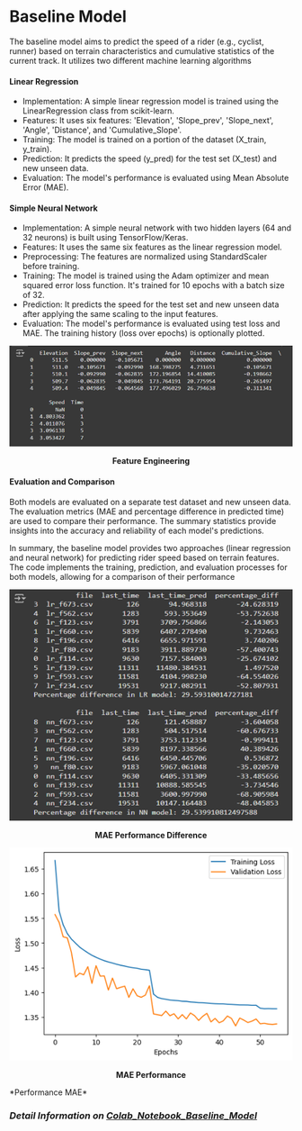 # Baseline Model

The baseline model aims to predict the speed of a rider (e.g., cyclist, runner) based on terrain characteristics and cumulative statistics of the current track. It utilizes two different machine learning algorithms

#### Linear Regression

- Implementation: A simple linear regression model is trained using the LinearRegression class from scikit-learn.
- Features: It uses six features: 'Elevation', 'Slope_prev', 'Slope_next', 'Angle', 'Distance', and 'Cumulative_Slope'.
- Training: The model is trained on a portion of the dataset (X_train, y_train).
- Prediction: It predicts the speed (y_pred) for the test set (X_test) and new unseen data.
- Evaluation: The model's performance is evaluated using Mean Absolute Error (MAE).

#### Simple Neural Network

- Implementation: A simple neural network with two hidden layers (64 and 32 neurons) is built using TensorFlow/Keras.
- Features: It uses the same six features as the linear regression model.
- Preprocessing: The features are normalized using StandardScaler before training.
- Training: The model is trained using the Adam optimizer and mean squared error loss function. It's trained for 10 epochs with a batch size of 32.
- Prediction: It predicts the speed for the test set and new unseen data after applying the same scaling to the input features.
- Evaluation: The model's performance is evaluated using test loss and MAE. The training history (loss over epochs) is optionally plotted.


<div align="center">
  <img src="Feature.png" alt="Figure 1: Description of the image" width="900">
  <p><strong>Feature Engineering</strong></p>
</div>


#### Evaluation and Comparison

Both models are evaluated on a separate test dataset and new unseen data. The evaluation metrics (MAE and percentage difference in predicted time) are used to compare their performance. The summary statistics provide insights into the accuracy and reliability of each model's predictions.

In summary, the baseline model provides two approaches (linear regression and neural network) for predicting rider speed based on terrain features. The code implements the training, prediction, and evaluation processes for both models, allowing for a comparison of their performance

<div align="center">
  <img src="MAE difference.png" alt="Figure 1: Description of the image" width="1000">
  <p><strong>MAE Performance Difference</strong></p>
</div>

<div align="center">
  <img src="MAE chart.png" alt="Figure 1: Description of the image" width="900">
  <p><strong>MAE Performance</strong></p>
</div>
*Performance MAE*

### *Detail Information on [Colab_Notebook_Baseline_Model](baseline_model_r1.ipynb)*
